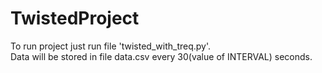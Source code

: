 # TwistedProject

To run project just run file 'twisted_with_treq.py'.  
Data will be stored in file data.csv every 30(value of INTERVAL) seconds.  
